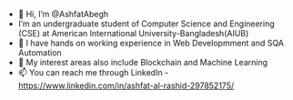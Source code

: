 - 👋 Hi, I’m @AshfatAbegh
-    I’m an undergraduate student of Computer Science and Engineering (CSE) at 
     American International University-Bangladesh(AIUB)
- 🌱 I have hands on working experience in Web Developmment and SQA Automation 
- 💞️ My interest areas also include Blockchain and Machine Learning  
- 📫 You can reach me through LinkedIn - https://www.linkedin.com/in/ashfat-al-rashid-297852175/

<!---
AshfatAbegh/AshfatAbegh is a ✨ special ✨ repository because its `README.md` (this file) appears on your GitHub profile.
You can click the Preview link to take a look at your changes.
--->
